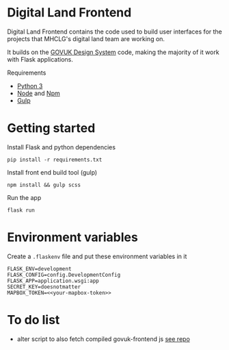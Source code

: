 Digital Land Frontend
=====================

Digital Land Frontend contains the code used to build user interfaces for the projects that MHCLG's digital land team are working on.

It builds on the [GOVUK Design System](https://github.com/alphagov/govuk-frontend) code, making the majority of it work with Flask applications.

Requirements

- [Python 3](https://www.python.org/)
- [Node](https://nodejs.org/en/) and [Npm](https://www.npmjs.com/)
- [Gulp](https://gulpjs.com/)

Getting started
===============

Install Flask and python dependencies

    pip install -r requirements.txt

Install front end build tool (gulp)

    npm install && gulp scss

Run the app

    flask run

Environment variables
===============

Create a `.flaskenv` file and put these environment variables in it

    FLASK_ENV=development
    FLASK_CONFIG=config.DevelopmentConfig
    FLASK_APP=application.wsgi:app
    SECRET_KEY=doesnotmatter
    MAPBOX_TOKEN=<<your-mapbox-token>>


To do list
===============

* alter script to also fetch compiled govuk-frontend js [see repo](https://github.com/alphagov/govuk-frontend/tree/master/dist)